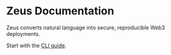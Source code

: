 # Zeus Documentation

Zeus converts natural language into secure, reproducible Web3 deployments.

Start with the [CLI guide](cli.md).
